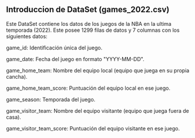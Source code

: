 ## Introduccion de DataSet (games_2022.csv)

Este DataSet contiene los datos de los juegos de la NBA en la ultima temporada (2022). Este posee 1299 filas de datos y 7 columnas con los siguientes datos:

game_id: Identificación única del juego.

game_date: Fecha del juego en formato "YYYY-MM-DD".

game_home_team: Nombre del equipo local (equipo que juega en su propia cancha).

game_home_team_score: Puntuación del equipo local en ese juego.

game_season: Temporada del juego.

game_visitor_team: Nombre del equipo visitante (equipo que juega fuera de casa).

game_visitor_team_score: Puntuación del equipo visitante en ese juego.